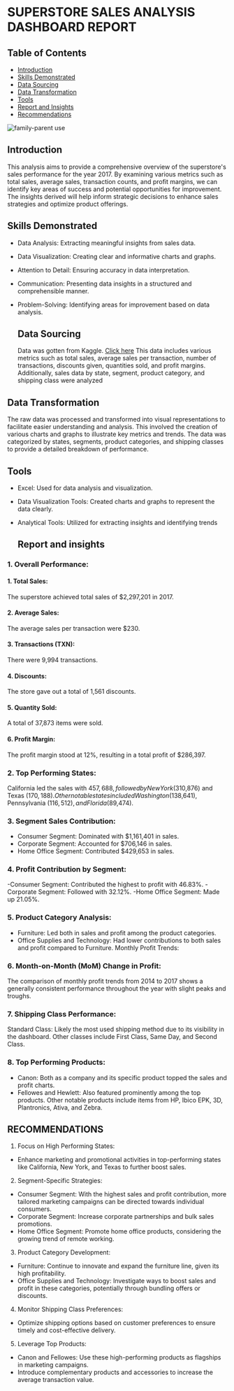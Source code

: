 # SUPERSTORE SALES ANALYSIS DASHBOARD REPORT

## Table of Contents

- [Introduction](#introduction)
- [Skills Demonstrated](#skills-demonstrated)
- [Data Sourcing](#data-sourcing)
- [Data Transformation](#data-transformation)
- [Tools](#tools)
- [Report and Insights](#report-and-insights)
- [Recommendations](#recommendations)

![family-parent use](https://github.com/Hassanat36/Maven_powerbi_project/assets/138366531/90df790f-40ae-42f1-9302-b472ed38b941)

## Introduction

This analysis aims to provide a comprehensive overview of the superstore's sales performance for the year 2017. By examining various metrics such as total sales, average sales, transaction counts, and profit margins, we can identify key areas of success and potential opportunities for improvement. The insights derived will help inform strategic decisions to enhance sales strategies and optimize product offerings.

## Skills Demonstrated

- Data Analysis: Extracting meaningful insights from sales data.
- Data Visualization: Creating clear and informative charts and graphs.
- Attention to Detail: Ensuring accuracy in data interpretation.
- Communication: Presenting data insights in a structured and comprehensible manner.
- Problem-Solving: Identifying areas for improvement based on data analysis.

  ## Data Sourcing

   Data was gotten from Kaggle. [Click here](https://www.kaggle.com/datasets/shilongzhuang/things-we-do-for-family-some-bald-guy)
This data includes various metrics such as total sales, average sales per transaction, number of transactions, discounts given, quantities sold, and profit margins. Additionally, sales data by state, segment, product category, and shipping class were analyzed

## Data Transformation

The raw data was processed and transformed into visual representations to facilitate easier understanding and analysis. This involved the creation of various charts and graphs to illustrate key metrics and trends. The data was categorized by states, segments, product categories, and shipping classes to provide a detailed breakdown of performance.

## Tools

- Excel: Used for data analysis and visualization.
- Data Visualization Tools: Created charts and graphs to represent the data clearly.
- Analytical Tools: Utilized for extracting insights and identifying trends

   ## Report and insights
### 1. Overall Performance:

#### 1.  Total Sales:
The superstore achieved total sales of $2,297,201 in 2017.
#### 2. Average Sales: 
The average sales per transaction were $230.
#### 3. Transactions (TXN):
There were 9,994 transactions.
#### 4. Discounts: 
The store gave out a total of 1,561 discounts.
#### 5. Quantity Sold: 
A total of 37,873 items were sold.
#### 6. Profit Margin: 
The profit margin stood at 12%, resulting in a total profit of $286,397.
### 2. Top Performing States:
California led the sales with $457,688, followed by New York ($310,876) and Texas ($170,188).
Other notable states included Washington ($138,641), Pennsylvania ($116,512), and Florida ($89,474).
### 3. Segment Sales Contribution:
- Consumer Segment: Dominated with $1,161,401 in sales.
- Corporate Segment: Accounted for $706,146 in sales.
- Home Office Segment: Contributed $429,653 in sales.
### 4.  Profit Contribution by Segment:
-Consumer Segment: Contributed the highest to profit with 46.83%.
-Corporate Segment: Followed with 32.12%.
-Home Office Segment: Made up 21.05%.
### 5. Product Category Analysis:
- Furniture: Led both in sales and profit among the product categories.
- Office Supplies and Technology: Had lower contributions to both sales and profit compared to Furniture.
Monthly Profit Trends:
### 6. Month-on-Month (MoM) Change in Profit: 
The comparison of monthly profit trends from 2014 to 2017 shows a generally consistent performance throughout the year with slight peaks and troughs.
### 7. Shipping Class Performance:
Standard Class: Likely the most used shipping method due to its visibility in the dashboard.
Other classes include First Class, Same Day, and Second Class.
### 8. Top Performing Products:
- Canon: Both as a company and its specific product topped the sales and profit charts.
- Fellowes and Hewlett: Also featured prominently among the top products.
Other notable products include items from HP, Ibico EPK, 3D, Plantronics, Ativa, and Zebra.

## RECOMMENDATIONS
1. Focus on High Performing States:
- Enhance marketing and promotional activities in top-performing states like California, New York, and Texas to further boost sales.
2. Segment-Specific Strategies:
 - Consumer Segment: With the highest sales and profit contribution, more tailored marketing campaigns can be directed towards individual consumers.
- Corporate Segment: Increase corporate partnerships and bulk sales promotions.
- Home Office Segment: Promote home office products, considering the growing trend of remote working.
3. Product Category Development:
- Furniture: Continue to innovate and expand the furniture line, given its high profitability.
- Office Supplies and Technology: Investigate ways to boost sales and profit in these categories, potentially through bundling offers or discounts.
4. Monitor Shipping Class Preferences:
- Optimize shipping options based on customer preferences to ensure timely and cost-effective delivery.
5. Leverage Top Products:
- Canon and Fellowes: Use these high-performing products as flagships in marketing campaigns.
- Introduce complementary products and accessories to increase the average transaction value.


  



  
